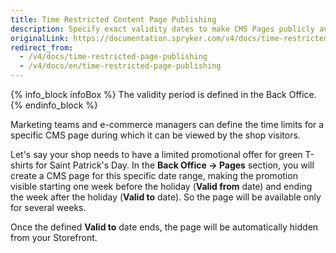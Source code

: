 ```yaml
---
title: Time Restricted Content Page Publishing
description: Specify exact validity dates to make CMS Pages publicly available within a defined time period.
originalLink: https://documentation.spryker.com/v4/docs/time-restricted-page-publishing
redirect_from:
  - /v4/docs/time-restricted-page-publishing
  - /v4/docs/en/time-restricted-page-publishing
---
```


{% info_block infoBox %}
The validity period is defined in the Back Office.
{% endinfo_block %}

Marketing teams and e-commerce managers can define the time limits for a specific CMS page during which it can be viewed by the shop visitors.

Let's say your shop needs to have a limited promotional offer for green T-shirts for Saint Patrick's Day. In the **Back Office -> Pages** section, you will create a CMS page for this specific date range, making the promotion visible starting one week before the holiday (**Valid from** date) and ending the week after the holiday (**Valid to** date). So the page will be available only for several weeks.

<!-- ../../resources/images/cms/limited-promotion.gif -->

Once the defined **Valid to** date ends, the page will be automatically hidden from your Storefront.
